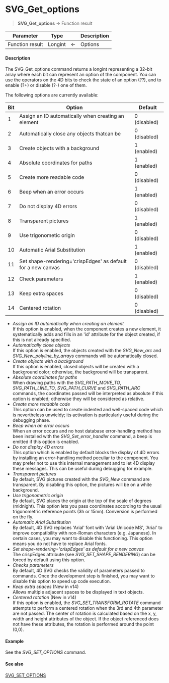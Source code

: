 # SVG_Get_options

>**SVG_Get_options**  -> Function result

| Parameter | Type |  | Description |
| --- | --- | --- | --- |
| Function result | Longint | &#8592; | Options |



#### Description 

The SVG\_Get\_options command returns a longint representing a 32-bit array where each bit can represent an option of the component. You can use the operators on the 4D bits to check the state of an option (??), and to enable (?+) or disable (?-) one of them.

The following options are currently available:

| **Bit** | **Option**                                                   | **Default**  |
| ------- | ------------------------------------------------------------ | ------------ |
| 1       | Assign an ID automatically when creating an element          | 0 (disabled) |
| 2       | Automatically close any objects thatcan be                   | 0 (disabled) |
| 3       | Create objects with a background                             | 1 (enabled)  |
| 4       | Absolute coordinates for paths                               | 1 (enabled)  |
| 5       | Create more readable code                                    | 0 (disabled) |
| 6       | Beep when an error occurs                                    | 1 (enabled)  |
| 7       | Do not display 4D errors                                     | 0 (disabled) |
| 8       | Transparent pictures                                         | 1 (enabled)  |
| 9       | Use trigonometic origin                                      | 0 (disabled) |
| 10      | Automatic Arial Substitution                                 | 1 (enabled)  |
| 11      | Set shape-rendering='crispEdges' as default for a new canvas | 0 (disabled) |
| 12      | Check parameters                                             | 1 (enabled)  |
| 13      | Keep extra spaces                                            | 0 (disabled) |
| 14      | Centered rotation                                            | 0 (disabled) |

* *Assign an ID automatically when creating an element*  
If this option is enabled, when the component creates a new element, it systematically adds and fills in an 'id' attribute for the object created, if this is not already specified.
* *Automatically close objects*  
If this option is enabled, the objects created with the *SVG\_New\_arc* and *SVG\_New\_polyline\_by\_arrays* commands will be automatically closed.
* *Create objects with a background*  
If this option is enabled, closed objects will be created with a background color; otherwise, the background will be transparent.
* *Absolute coordinates for paths*  
When drawing paths with the *SVG\_PATH\_MOVE\_TO*, *SVG\_PATH\_LINE\_TO*, *SVG\_PATH\_CURVE* and *SVG\_PATH\_ARC* commands, the coordinates passed will be interpreted as absolute if this option is enabled; otherwise they will be considered as relative.
* *Create more readable code*  
This option can be used to create indented and well-spaced code which is nevertheless unwieldy; its activation is particularly useful during the debugging phase.
* *Beep when an error occurs*  
When an error occurs and no host database error-handling method has been installed with the *SVG\_Set\_error\_handler* command, a beep is emitted if this option is enabled.
* *Do not display 4D errors*  
This option which is enabled by default blocks the display of 4D errors by installing an error-handling method peculiar to the component. You may prefer not to use this internal management and to let 4D display these messages. This can be useful during debugging for example.
* *Transparent pictures*  
By default, SVG pictures created with the *SVG\_New* command are transparent. By disabling this option, the pictures will be on a white background.
* *Use trigonometric origin*  
By default, SVG places the origin at the top of the scale of degrees (midnight). This option lets you pass coordinates according to the usual trigonometric reference points (3h or 15mn). Conversion is performed on the fly.
* *Automatic Arial Substitution*  
By default, 4D SVG replaces 'Arial' font with 'Arial Unicode MS', 'Arial' to improve compatibility with non-Roman characters (e.g. Japanese). In certain cases, you may want to disable this functioning. This option means you do not have to replace Arial fonts.
* *Set shape-rendering='crispEdges' as default for a new canvas*  
The crispEdges attribute (see *SVG\_SET\_SHAPE\_RENDERING*) can be forced by default using this option.
* *Checks parameters*  
By default, 4D SVG checks the validity of parameters passed to commands. Once the development step is finished, you may want to disable this option to speed up code execution.
* *Keep extra spaces* (New in v14)  
Allows multiple adjacent spaces to be displayed in text objects.
* *Centered rotation* (New in v14)  
If this option is enabled, the *SVG\_SET\_TRANSFORM\_ROTATE* command attempts to perform a centered rotation when the 3rd and 4th parameter are not passed. The center of rotation is calculated based on the x, y, width and height attributes of the object. If the object referenced does not have these attributes, the rotation is performed around the point (0,0).

#### Example 

See the *SVG\_SET\_OPTIONS* command.

#### See also 

[SVG\_SET\_OPTIONS](SVG%5FSET%5FOPTIONS.md)  